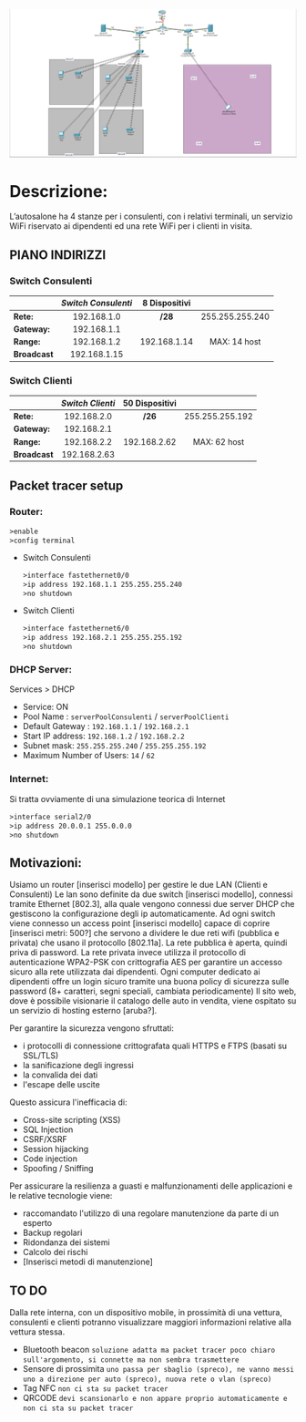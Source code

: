 ![MegaCarInfrastruttura](https://raw.githubusercontent.com/ObvTella/MegaCar/main/Packet%20Tracer/packet%20tracer.PNG)

# Descrizione:
L’autosalone ha 4 stanze per i consulenti, con i relativi terminali, un servizio WiFi riservato ai dipendenti ed una rete WiFi per i clienti in visita. 

## PIANO INDIRIZZI
### Switch Consulenti
|  | _**Switch Consulenti**_ | 8 Dispositivi |  |
|:-- | :-: | :-: | :-: |
|**Rete:**| 192.168.1.0 | **/28** | 255.255.255.240|
|**Gateway:**| 192.168.1.1 |
|**Range:**| 192.168.1.2 | 192.168.1.14 | MAX: 14 host|
|**Broadcast**| 192.168.1.15 |

### Switch Clienti
|  | _**Switch Clienti**_ | 50 Dispositivi |  |
|:-- | :-: | :-: | :-: |
|**Rete:**| 192.168.2.0 | **/26** | 255.255.255.192|
|**Gateway:**| 192.168.2.1 |
|**Range:**| 192.168.2.2 | 192.168.2.62 | MAX: 62 host|
|**Broadcast**| 192.168.2.63 |

## Packet tracer setup
### Router:
  ```
  >enable
  >config terminal
  ```
* Switch Consulenti
  ```
  >interface fastethernet0/0
  >ip address 192.168.1.1 255.255.255.240
  >no shutdown
  ```
* Switch Clienti
  ```
  >interface fastethernet6/0
  >ip address 192.168.2.1 255.255.255.192
  >no shutdown
  ```
### DHCP Server:
Services > DHCP
  
   * Service: ON
   * Pool Name : ``` serverPoolConsulenti ``` / ``` serverPoolClienti ```
   * Default Gateway : ``` 192.168.1.1 ``` / ``` 192.168.2.1 ```
   * Start IP address: ``` 192.168.1.2 ``` / ``` 192.168.2.2 ```
   * Subnet mask: ``` 255.255.255.240 ``` / ```255.255.255.192 ```
   * Maximum Number of Users: ``` 14 ``` / ``` 62 ```

### Internet:
Si tratta ovviamente di una simulazione teorica di Internet
  ```
  >interface serial2/0
  >ip address 20.0.0.1 255.0.0.0
  >no shutdown
  ```

## Motivazioni:
Usiamo un router [inserisci modello] per gestire le due LAN (Clienti e Consulenti)
Le lan sono definite da due switch [inserisci modello], connessi tramite Ethernet [802.3], alla quale vengono connessi due server DHCP che gestiscono la configurazione degli ip automaticamente. Ad ogni switch viene connesso un access point [inserisci modello] capace di coprire [inserisci metri: 500?] che servono a dividere le due reti wifi (pubblica e privata) che usano il protocollo [802.11a].
La rete pubblica è aperta, quindi priva di password.
La rete privata invece utilizza il protocollo di autenticazione WPA2-PSK con crittografia AES per garantire un accesso sicuro alla rete utilizzata dai dipendenti.
Ogni computer dedicato ai dipendenti offre un login sicuro tramite una buona policy di sicurezza sulle password (8+ caratteri, segni speciali, cambiata periodicamente)
Il sito web, dove è possibile visionarie il catalogo delle auto in vendita, viene ospitato su un servizio di hosting esterno [aruba?].

Per garantire la sicurezza vengono sfruttati:
* i protocolli di connessione crittografata quali HTTPS e FTPS (basati su SSL/TLS) 
* la sanificazione degli ingressi
* la convalida dei dati 
* l'escape delle uscite

Questo assicura l'inefficacia di:
* Cross-site scripting (XSS)
* SQL Injection
* CSRF/XSRF
* Session hijacking
* Code injection
* Spoofing / Sniffing 

Per assicurare la resilienza a guasti e malfunzionamenti delle applicazioni e le relative tecnologie viene:
* raccomandato l'utilizzo di una regolare manutenzione da parte di un esperto
* Backup regolari
* Ridondanza dei sistemi
* Calcolo dei rischi
* [Inserisci metodi di manutenzione]

## TO DO
Dalla rete interna, con un dispositivo mobile, in prossimità di una vettura, consulenti e clienti potranno visualizzare maggiori informazioni relative alla vettura stessa. 
* Bluetooth beacon ``` soluzione adatta ma packet tracer poco chiaro sull'argomento, si connette ma non sembra trasmettere ```
* Sensore di prossimita  ``` uno passa per sbaglio (spreco), ne vanno messi uno a direzione per auto (spreco), nuova rete o vlan (spreco)  ```
* Tag NFC  ``` non ci sta su packet tracer  ```
* QRCODE  ``` devi scansionarlo e non appare proprio automaticamente e non ci sta su packet tracer  ```
